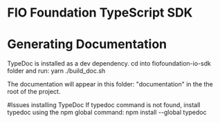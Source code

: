 # FIO Foundation TypeScript SDK

# Generating Documentation
TypeDoc is installed as a dev dependency.
cd into fiofoundation-io-sdk folder and run: 
yarn
./build_doc.sh

The documentation will appear in this folder: "documentation" in the the root of the project.

#Issues installing TypeDoc
If typedoc command is not found, install typedoc using the npm global command:
npm install --global typedoc